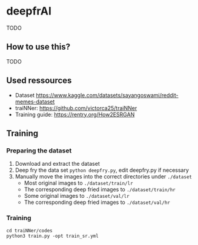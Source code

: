 # deepfrAI

TODO

## How to use this?

TODO

## Used ressources

- Dataset https://www.kaggle.com/datasets/sayangoswami/reddit-memes-dataset
- traiNNer: https://github.com/victorca25/traiNNer
- Training guide: https://rentry.org/How2ESRGAN

## Training
### Preparing the dataset
1. Download and extract the dataset
2. Deep fry the data set ``python deepfry.py``, edit deepfry.py if necessary
3. Manually move the images into the correct directories under ``./dataset``
    - Most original images to ``./dataset/train/lr``
    - The corresponding deep fried images to ``./dataset/train/hr``
    - Some original images to ``./dataset/val/lr``
    - The corresponding deep fried images to ``./dataset/val/hr``

### Training
```
cd traiNNer/codes
python3 train.py -opt train_sr.yml
```
